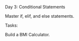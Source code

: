 Day 3: Conditional Statements

Master if, elif, and else statements.

Tasks:

Build a BMI Calculator.
